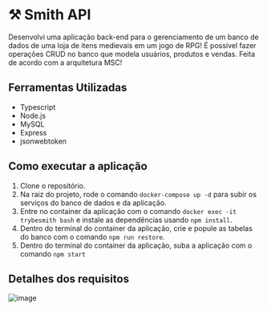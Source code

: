 # ⚒️ Smith API

Desenvolvi uma aplicação back-end para o gerenciamento de um banco de dados de uma loja de itens medievais em um jogo de RPG! É possível fazer operações CRUD no banco que modela usuários, produtos e vendas. Feita de acordo com a arquitetura MSC!

## Ferramentas Utilizadas
* Typescript
* Node.js
* MySQL
* Express
* jsonwebtoken

## Como executar a aplicação
1. Clone o repositório.
2. Na raiz do projeto, rode o comando `docker-compose up -d` para subir os serviços do banco de dados e da aplicação.
3. Entre no container da aplicação com o comando `docker exec -it trybesmith bash` e instale as dependências usando `npm install`.
4. Dentro do terminal do container da aplicação, crie e popule as tabelas do banco com o comando `npm run restore`.
5. Dentro do terminal do container da aplicação, suba a aplicação com o comando `npm start`

## Detalhes dos requisitos
![image](https://github.com/bermartorano/mslq-ts-smith/assets/110858573/852b17dc-f017-4568-8cb7-3f0482156739)
